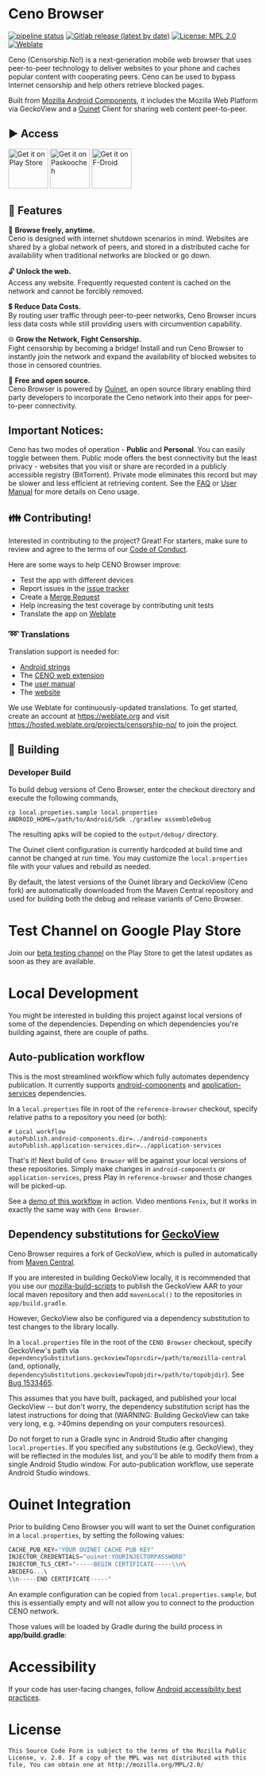 # Ceno Browser

[![pipeline status](https://gitlab.com/censorship-no/ceno-browser/badges/main/pipeline.svg)](https://gitlab.com/censorship-no/ceno-browser/commits/main)
[![Gitlab release (latest by date)](https://img.shields.io/gitlab/v/release/censorship-no/ceno-browser)](https://gitlab.com/censorship-no/ceno-browser/-/releases)
[![License: MPL 2.0](https://img.shields.io/badge/License-MPL%202.0-brightgreen.svg)](./LICENSE)
[![Weblate](https://hosted.weblate.org/widgets/censorship-no/-/android-strings/svg-badge.svg)](https://hosted.weblate.org/projects/censorship-no/)

Ceno (Censorship.No!) is a next-generation mobile web browser that uses peer-to-peer technology to deliver websites to your phone and caches popular content with cooperating peers. Ceno can be used to bypass Internet censorship and help others retrieve blocked pages.

Built from [Mozilla Android Components](https://github.com/mozilla-mobile/firefox-android/blob/main/android-components/README.md), it includes the Mozilla Web Platform via GeckoView and a [Ouinet](https://ouinet.work) Client for sharing web content peer-to-peer.

## ▶️ Access

[<img src="https://play.google.com/intl/en_us/badges/images/generic/en_badge_web_generic.png"
      alt="Get it on Play Store"
      height="80">](https://play.google.com/store/apps/details?id=ie.equalit.ceno)
[<img src="https://censorship.no/img/paskoocheh_badge.png"
      alt="Get it on Paskoocheh" 
      height="80">](https://paskoocheh.com/tools/124/android.html?utm_source=UpdatePage)
[<img src="https://fdroid.gitlab.io/artwork/badge/get-it-on.png"
     alt="Get it on F-Droid"
     height="80">](https://f-droid.org/packages/ie.equalit.ceno/)

## 🚀 Features

🌴 **Browse freely, anytime.**  
Ceno is designed with internet shutdown scenarios in mind. Websites are shared by a global network of peers, and stored in a distributed cache for availability when traditional networks are blocked or go down.

🔓 **Unlock the web.**  
Access any website. Frequently requested content is cached on the network and cannot be forcibly removed.

💲 **Reduce Data Costs.**  
By routing user traffic through peer-to-peer networks, Ceno Browser incurs less data costs while still providing users with circumvention capability.

🌐 **Grow the Network, Fight Censorship.**  
Fight censorship by becoming a bridge! Install and run Ceno Browser to instantly join the network and expand the availability of blocked websites to those in censored countries.

👐 **Free and open source.**  
Ceno Browser is powered by [Ouinet](https://ouinet.work), an open source library enabling third party developers to incorporate the Ceno network into their apps for peer-to-peer connectivity.

## Important Notices:
Ceno has two modes of operation - **Public** and **Personal**. You can easily toggle between them. Public mode offers the best connectivity but the least privacy - websites that you visit or share are recorded in a publicly accessible registry (BitTorrent). Private mode eliminates this record but may be slower and less efficient at retrieving content. See the [FAQ](https://censorship.no/en/support.html) or [User Manual](https://censorship.no/user-manual/en/) for more details on Ceno usage.

## 👪 Contributing!
Interested in contributing to the project? Great! For starters, make sure to review and agree to the terms of our [Code of Conduct](CODE_OF_CONDUCT.md).

Here are some ways to help CENO Browser improve:
* Test the app with different devices
* Report issues in the [issue tracker](https://gitlab.com/censorship-no/ceno-browser-v2/issues)
* Create a [Merge Request](https://docs.gitlab.com/ee/user/project/merge_requests/getting_started.html)
* Help increasing the test coverage by contributing unit tests
* Translate the app on [Weblate](https://hosted.weblate.org/projects/censorship-no/)

### ➿ Translations
Translation support is needed for:
* [Android strings](https://hosted.weblate.org/projects/censorship-no/android-strings/)
* The [CENO web extension](https://gitlab.com/censorship-no/ceno-ext-settings/)
* The [user manual](https://github.com/censorship-no/ceno-docs/)
* The [website](https://censorship.no)

We use Weblate for continuously-updated translations. To get started, create an account at https://weblate.org and visit https://hosted.weblate.org/projects/censorship-no/ to join the project.

## 🔧 Building
### Developer Build
To build debug versions of Ceno Browser, enter the checkout directory and execute the following commands,
```
cp local.propeties.sample local.properties
ANDROID_HOME=/path/to/Android/Sdk ./gradlew assembleDebug
```
The resulting apks will be copied to the `output/debug/` directory.

The Ouinet client configuration is currently hardcoded at build time and cannot be changed at run time. You may customize the `local.properties` file with your values and rebuild as needed.

By default, the latest versions of the Ouinet library and GeckoView (Ceno fork) are automatically downloaded from the Maven Central repository and used for building both the debug and release variants of Ceno Browser.

# Test Channel on Google Play Store

Join our [beta testing channel](https://play.google.com/apps/testing/ie.equalit.ceno) on the Play Store to get the latest updates as soon as they are available.

# Local Development

You might be interested in building this project against local versions of some of the dependencies. Depending on which dependencies you're building against, there are couple of paths.

## Auto-publication workflow

This is the most streamlined workflow which fully automates dependency publication. It currently supports [android-components](https://github.com/mozilla-mobile/android-components/) and [application-services](https://github.com/mozilla/application-services) dependencies.

In a `local.properties` file in root of the `reference-browser` checkout, specify relative paths to a repository you need (or both):
```
# Local workflow
autoPublish.android-components.dir=../android-components
autoPublish.application-services.dir=../application-services
```

That's it! Next build of `Ceno Browser` will be against your local versions of these repositories. Simply make changes in `android-components` or `application-services`, press Play in `reference-browser` and those changes will be picked-up.

See a [demo of this workflow](https://www.youtube.com/watch?v=qZKlBzVvQGc) in action. Video mentions `Fenix`, but it works in exactly the same way with `Ceno Browser`.

## Dependency substitutions for [GeckoView](https://hg.mozilla.org/mozilla-central)

Ceno Browser requires a fork of GeckoView, which is pulled in automatically from [Maven Central](https://repo1.maven.org/maven2/ie/equalit/ouinet/geckoview-ceno-omni/).

If you are interested in building GeckoView locally, it is recommended that you use our [mozilla-build-scripts](https://gitlab.com/censorship-no/mozilla-build-scripts/) to publish the GeckoView AAR to your local maven repository and then add `mavenLocal()` to the repositories in `app/build.gradle`.

However, GeckoView also be configured via a dependency substitution to test changes to the library locally.

In a `local.properties` file in the root of the `CENO Browser` checkout, specify GeckoView's path via `dependencySubstitutions.geckoviewTopsrcdir=/path/to/mozilla-central` (and, optionally, `dependencySubstitutions.geckoviewTopobjdir=/path/to/topobjdir`). See [Bug 1533465](https://bugzilla.mozilla.org/show_bug.cgi?id=1533465).

This assumes that you have built, packaged, and published your local GeckoView -- but don't worry, the dependency substitution script has the latest instructions for doing that (WARNING: Building GeckoView can take very long, e.g. >40mins depending on your computers resources).

Do not forget to run a Gradle sync in Android Studio after changing `local.properties`. If you specified any substitutions (e.g. GeckoView), they will be reflected in the modules list, and you'll be able to modify them from a single Android Studio window. For auto-publication workflow, use seperate Android Studio windows.

# Ouinet Integration
Prior to building Ceno Browser you will want to set the Ouinet configuration in a `local.properties`, by setting the following values:
```groovy
CACHE_PUB_KEY="YOUR OUINET CACHE PUB KEY"
INJECTOR_CREDENTIALS="ouinet:YOURINJECTORPASSWORD"
INJECTOR_TLS_CERT="-----BEGIN CERTIFICATE-----\\n\
ABCDEFG...\
\\n-----END CERTIFICATE-----"
```
An example configuration can be copied from `local.properties.sample`, but this is essentially empty and will not allow you to connect to the production CENO network.

Those values will be loaded by Gradle during the build process in **app/build.gradle**:

# Accessibility

If your code has user-facing changes, follow [Android accessibility best practices](https://github.com/mozilla-mobile/shared-docs/blob/main/android/accessibility_guide.md).

# License

    This Source Code Form is subject to the terms of the Mozilla Public
    License, v. 2.0. If a copy of the MPL was not distributed with this
    file, You can obtain one at http://mozilla.org/MPL/2.0/
